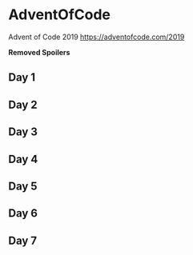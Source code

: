# AdventOfCode
Advent of Code 2019 https://adventofcode.com/2019


**Removed Spoilers**


## Day 1



## Day 2



## Day 3



## Day 4



## Day 5




## Day 6




## Day 7


